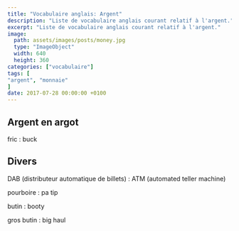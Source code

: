 ```yaml
---
title: "Vocabulaire anglais: Argent"
description: "Liste de vocabulaire anglais courant relatif à l'argent."
excerpt: "Liste de vocabulaire anglais courant relatif à l'argent."
image:
  path: assets/images/posts/money.jpg
  type: "ImageObject"
  width: 640
  height: 360
categories: ["vocabulaire"]
tags: [
"argent", "monnaie"
]
date: 2017-07-28 00:00:00 +0100
---
```


## Argent en argot

fric
: buck


## Divers

DAB (distributeur automatique de billets)
: ATM (automated teller machine)

pourboire
: pa tip

butin
: booty

gros butin
: big haul
